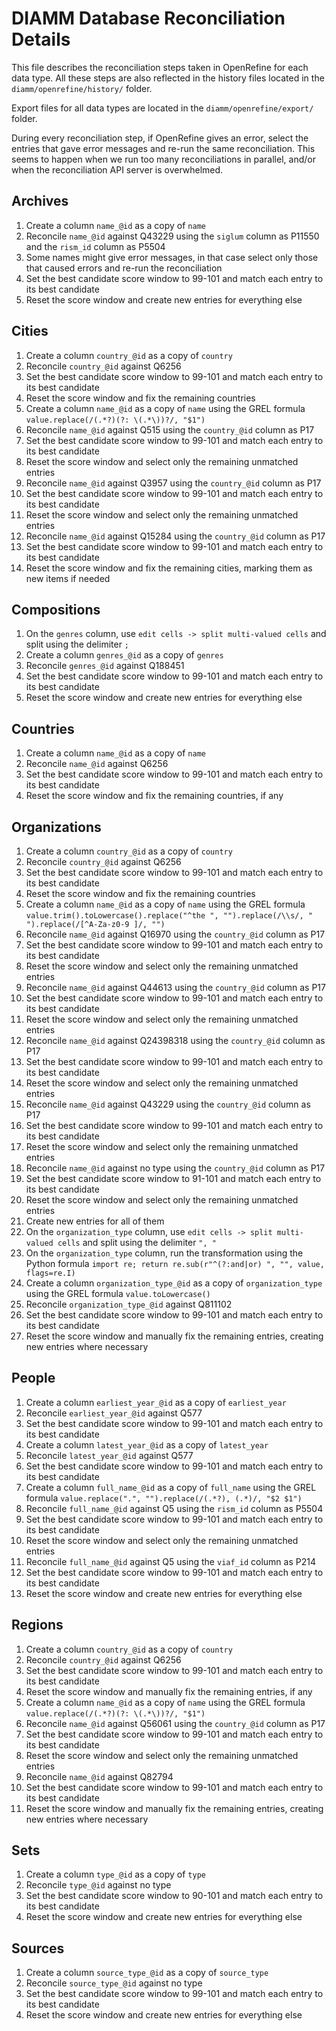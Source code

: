 # DIAMM Database Reconciliation Details

This file describes the reconciliation steps taken in OpenRefine for each data type. All these steps are also reflected in the history files located in the `diamm/openrefine/history/` folder.

Export files for all data types are located in the `diamm/openrefine/export/` folder.

During every reconciliation step, if OpenRefine gives an error, select the entries that gave error messages and re-run the same reconciliation. This seems to happen when we run too many reconciliations in parallel, and/or when the reconciliation API server is overwhelmed.

## Archives

1. Create a column `name_@id` as a copy of `name`
2. Reconcile `name_@id` against Q43229 using the `siglum` column as P11550 and the `rism_id` column as P5504
3. Some names might give error messages, in that case select only those that caused errors and re-run the reconciliation
4. Set the best candidate score window to 99-101 and match each entry to its best candidate
5. Reset the score window and create new entries for everything else

## Cities

1. Create a column `country_@id` as a copy of `country`
2. Reconcile `country_@id` against Q6256
3. Set the best candidate score window to 99-101 and match each entry to its best candidate
4. Reset the score window and fix the remaining countries
5. Create a column `name_@id` as a copy of `name` using the GREL formula `value.replace(/(.*?)(?: \(.*\))?/, "$1")`
6. Reconcile `name_@id` against Q515 using the `country_@id` column as P17
7. Set the best candidate score window to 99-101 and match each entry to its best candidate
8. Reset the score window and select only the remaining unmatched entries
9. Reconcile `name_@id` against Q3957 using the `country_@id` column as P17
10. Set the best candidate score window to 99-101 and match each entry to its best candidate
11. Reset the score window and select only the remaining unmatched entries
12. Reconcile `name_@id` against Q15284 using the `country_@id` column as P17
13. Set the best candidate score window to 99-101 and match each entry to its best candidate
14. Reset the score window and fix the remaining cities, marking them as new items if needed

## Compositions

1. On the `genres` column, use `edit cells -> split multi-valued cells` and split using the delimiter `;`
2. Create a column `genres_@id` as a copy of `genres`
3. Reconcile `genres_@id` against Q188451
4. Set the best candidate score window to 99-101 and match each entry to its best candidate
5. Reset the score window and create new entries for everything else

## Countries

1. Create a column `name_@id` as a copy of `name`
2. Reconcile `name_@id` against Q6256
3. Set the best candidate score window to 99-101 and match each entry to its best candidate
4. Reset the score window and fix the remaining countries, if any

## Organizations

1. Create a column `country_@id` as a copy of `country`
2. Reconcile `country_@id` against Q6256
3. Set the best candidate score window to 99-101 and match each entry to its best candidate
4. Reset the score window and fix the remaining countries
5. Create a column `name_@id` as a copy of `name` using the GREL formula `value.trim().toLowercase().replace("^the ", "").replace(/\\s/, " ").replace(/[^A-Za-z0-9 ]/, "")`
6. Reconcile `name_@id` against Q16970 using the `country_@id` column as P17
7. Set the best candidate score window to 99-101 and match each entry to its best candidate
8. Reset the score window and select only the remaining unmatched entries
9. Reconcile `name_@id` against Q44613 using the `country_@id` column as P17
10. Set the best candidate score window to 99-101 and match each entry to its best candidate
11. Reset the score window and select only the remaining unmatched entries
12. Reconcile `name_@id` against Q24398318 using the `country_@id` column as P17
13. Set the best candidate score window to 99-101 and match each entry to its best candidate
14. Reset the score window and select only the remaining unmatched entries
15. Reconcile `name_@id` against Q43229 using the `country_@id` column as P17
16. Set the best candidate score window to 99-101 and match each entry to its best candidate
17. Reset the score window and select only the remaining unmatched entries
18. Reconcile `name_@id` against no type using the `country_@id` column as P17
19. Set the best candidate score window to 91-101 and match each entry to its best candidate
20. Reset the score window and select only the remaining unmatched entries
21. Create new entries for all of them
22. On the `organization_type` column, use `edit cells -> split multi-valued cells` and split using the delimiter `", "`
23. On the `organization_type` column, run the transformation using the Python formula `import re; return re.sub(r"^(?:and|or) ", "", value, flags=re.I)`
24. Create a column `organization_type_@id` as a copy of `organization_type` using the GREL formula `value.toLowercase()`
25. Reconcile `organization_type_@id` against Q811102
26. Set the best candidate score window to 99-101 and match each entry to its best candidate
27. Reset the score window and manually fix the remaining entries, creating new entries where necessary

## People

1. Create a column `earliest_year_@id` as a copy of `earliest_year`
2. Reconcile `earliest_year_@id` against Q577
3. Set the best candidate score window to 99-101 and match each entry to its best candidate
4. Create a column `latest_year_@id` as a copy of `latest_year`
5. Reconcile `latest_year_@id` against Q577
6. Set the best candidate score window to 99-101 and match each entry to its best candidate
7. Create a column `full_name_@id` as a copy of `full_name` using the GREL formula `value.replace(".", "").replace(/(.*?), (.*)/, "$2 $1")`
8. Reconcile `full_name_@id` against Q5 using the `rism_id` column as P5504
9. Set the best candidate score window to 99-101 and match each entry to its best candidate
10. Reset the score window and select only the remaining unmatched entries
11. Reconcile `full_name_@id` against Q5 using the `viaf_id` column as P214
12. Set the best candidate score window to 99-101 and match each entry to its best candidate
13. Reset the score window and create new entries for everything else

## Regions

1. Create a column `country_@id` as a copy of `country`
2. Reconcile `country_@id` against Q6256
3. Set the best candidate score window to 99-101 and match each entry to its best candidate
4. Reset the score window and manually fix the remaining entries, if any
5. Create a column `name_@id` as a copy of `name` using the GREL formula `value.replace(/(.*?)(?: \(.*\))?/, "$1")`
6. Reconcile `name_@id` against Q56061 using the `country_@id` column as P17
7. Set the best candidate score window to 99-101 and match each entry to its best candidate
8. Reset the score window and select only the remaining unmatched entries
9. Reconcile `name_@id` against Q82794
10. Set the best candidate score window to 99-101 and match each entry to its best candidate
11. Reset the score window and manually fix the remaining entries, creating new entries where necessary

## Sets

1. Create a column `type_@id` as a copy of `type`
2. Reconcile `type_@id` against no type
3. Set the best candidate score window to 90-101 and match each entry to its best candidate
4. Reset the score window and create new entries for everything else

## Sources

1. Create a column `source_type_@id` as a copy of `source_type`
2. Reconcile `source_type_@id` against no type
3. Set the best candidate score window to 99-101 and match each entry to its best candidate
4. Reset the score window and create new entries for everything else
